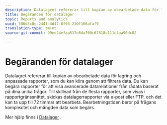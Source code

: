 ```yaml
---
description: Datalagret refererar till kopian av obearbetade data för lagring och anpassade rapporter, som du kan köra genom att filtrera data. Du kan begära rapporter för att visa avancerade datarelationer från rådata baserat på dina unika frågor. Till skillnad från de flesta rapporter, som visas i rapportgränssnittet, skickas datalagerrapporter via e-post eller FTP, och det kan ta upp till 72 timmar att bearbeta. Bearbetningstiden beror på frågans komplexitet och mängden data som begärs.
title: Begäranden för datalager
topic: Reports and analytics
uuid: 586d3c8c-244f-4d47-8f93-230f166afaf9
translation-type: tm+mt
source-git-commit: 99ee24efaa517e8da700c67818c111c4aa90dc02

---
```



# Begäranden för datalager

Datalagret refererar till kopian av obearbetade data för lagring och anpassade rapporter, som du kan köra genom att filtrera data. Du kan begära rapporter för att visa avancerade datarelationer från rådata baserat på dina unika frågor. Till skillnad från de flesta rapporter, som visas i rapportgränssnittet, skickas datalagerrapporter via e-post eller FTP, och det kan ta upp till 72 timmar att bearbeta. Bearbetningstiden beror på frågans komplexitet och mängden data som begärs.

<!-- I edited this link so it doesn't point to marketing.adobe.com. Please check -Bob -->

Mer hjälp finns i [Datalager](/help/export/data-warehouse/data-warehouse.md) .
